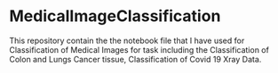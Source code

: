 # MedicalImageClassification
This repository contain the the notebook file that I have used for Classification of Medical Images for task including the Classification of Colon and Lungs Cancer tissue, Classification of Covid 19 Xray Data.  
